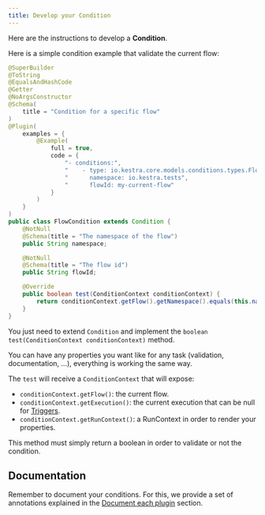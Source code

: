 ```yaml
---
title: Develop your Condition
---
```


Here are the instructions to develop a **Condition**.

Here is a simple condition example that validate the current flow:

```java
@SuperBuilder
@ToString
@EqualsAndHashCode
@Getter
@NoArgsConstructor
@Schema(
    title = "Condition for a specific flow"
)
@Plugin(
    examples = {
        @Example(
            full = true,
            code = {
                "- conditions:",
                "    - type: io.kestra.core.models.conditions.types.FlowCondition",
                "      namespace: io.kestra.tests",
                "      flowId: my-current-flow"
            }
        )
    }
)
public class FlowCondition extends Condition {
    @NotNull
    @Schema(title = "The namespace of the flow")
    public String namespace;

    @NotNull
    @Schema(title = "The flow id")
    public String flowId;

    @Override
    public boolean test(ConditionContext conditionContext) {
        return conditionContext.getFlow().getNamespace().equals(this.namespace) && conditionContext.getFlow().getId().equals(this.flowId);
    }
}
```

You just need to extend `Condition` and implement the `boolean test(ConditionContext conditionContext)` method.

You can have any properties you want like for any task (validation, documentation, ...), everything is working the same way.

The `test` will receive a `ConditionContext` that will expose:
- `conditionContext.getFlow()`: the current flow.
- `conditionContext.getExecution()`: the current execution that can be null for [Triggers](./04.triggers.md).
- `conditionContext.getRunContext()`: a RunContext in order to render your properties.

This method must simply return a boolean in order to validate or not the condition.

## Documentation
Remember to document your conditions. For this, we provide a set of annotations explained in the [Document each plugin](./documentation#document-each-plugin) section.